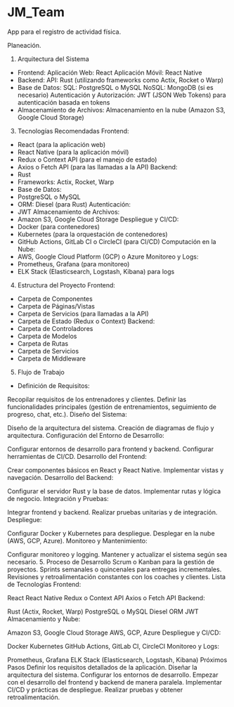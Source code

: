 # JM_Team
App para el registro de actividad física. 

Planeación.
1. Arquitectura del Sistema
 - Frontend:
Aplicación Web: React
Aplicación Móvil: React Native
 - Backend:
API: Rust (utilizando frameworks como Actix, Rocket o Warp)
 - Base de Datos:
SQL: PostgreSQL o MySQL
NoSQL: MongoDB (si es necesario)
Autenticación y Autorización:
JWT (JSON Web Tokens) para autenticación basada en tokens
- Almacenamiento de Archivos:
Almacenamiento en la nube (Amazon S3, Google Cloud Storage)
3. Tecnologías Recomendadas
Frontend:
- React (para la aplicación web)
- React Native (para la aplicación móvil)
- Redux o Context API (para el manejo de estado)
- Axios o Fetch API (para las llamadas a la API)
Backend:
- Rust
- Frameworks: Actix, Rocket, Warp
- Base de Datos:
- PostgreSQL o MySQL
- ORM: Diesel (para Rust)
Autenticación:
- JWT
Almacenamiento de Archivos:
- Amazon S3, Google Cloud Storage
Despliegue y CI/CD:
- Docker (para contenedores)
- Kubernetes (para la orquestación de contenedores)
- GitHub Actions, GitLab CI o CircleCI (para CI/CD)
Computación en la Nube:
- AWS, Google Cloud Platform (GCP) o Azure
Monitoreo y Logs:
- Prometheus, Grafana (para monitoreo)
- ELK Stack (Elasticsearch, Logstash, Kibana) para logs
4. Estructura del Proyecto
Frontend:
- Carpeta de Componentes
- Carpeta de Páginas/Vistas
- Carpeta de Servicios (para llamadas a la API)
- Carpeta de Estado (Redux o Context)
Backend:
- Carpeta de Controladores
- Carpeta de Modelos
- Carpeta de Rutas
- Carpeta de Servicios
- Carpeta de Middleware
5. Flujo de Trabajo
- Definición de Requisitos: 

Recopilar requisitos de los entrenadores y clientes.
Definir las funcionalidades principales (gestión de entrenamientos, seguimiento de progreso, chat, etc.).
Diseño del Sistema:

Diseño de la arquitectura del sistema.
Creación de diagramas de flujo y arquitectura.
Configuración del Entorno de Desarrollo:

Configurar entornos de desarrollo para frontend y backend.
Configurar herramientas de CI/CD.
Desarrollo del Frontend:

Crear componentes básicos en React y React Native.
Implementar vistas y navegación.
Desarrollo del Backend:

Configurar el servidor Rust y la base de datos.
Implementar rutas y lógica de negocio.
Integración y Pruebas:

Integrar frontend y backend.
Realizar pruebas unitarias y de integración.
Despliegue:

Configurar Docker y Kubernetes para despliegue.
Desplegar en la nube (AWS, GCP, Azure).
Monitoreo y Mantenimiento:

Configurar monitoreo y logging.
Mantener y actualizar el sistema según sea necesario.
5. Proceso de Desarrollo
Scrum o Kanban para la gestión de proyectos.
Sprints semanales o quincenales para entregas incrementales.
Revisiones y retroalimentación constantes con los coaches y clientes.
Lista de Tecnologías
Frontend:

React
React Native
Redux o Context API
Axios o Fetch API
Backend:

Rust (Actix, Rocket, Warp)
PostgreSQL o MySQL
Diesel ORM
JWT
Almacenamiento y Nube:

Amazon S3, Google Cloud Storage
AWS, GCP, Azure
Despliegue y CI/CD:

Docker
Kubernetes
GitHub Actions, GitLab CI, CircleCI
Monitoreo y Logs:

Prometheus, Grafana
ELK Stack (Elasticsearch, Logstash, Kibana)
Próximos Pasos
Definir los requisitos detallados de la aplicación.
Diseñar la arquitectura del sistema.
Configurar los entornos de desarrollo.
Empezar con el desarrollo del frontend y backend de manera paralela.
Implementar CI/CD y prácticas de despliegue.
Realizar pruebas y obtener retroalimentación.
